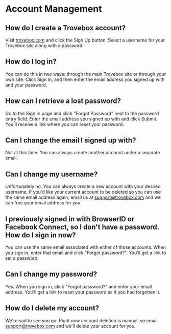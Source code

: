 Account Management
=======================

## How do I create a Trovebox account?
Visit <a href="http://trovebox.com">trovebox.com</a> and click the Sign Up button. Select a username for your Trovebox site along with a password.

## How do I log in?
You can do this in two ways: through the main Trovebox site or through your own site. Click Sign In, and then enter the email address you signed up with and your password.

## How can I retrieve a lost password?
Go to the Sign In page and click "Forgot Password" next to the password entry field. Enter the email address you signed up with and click Submit. You'll receive a link where you can reset your password.

## Can I change the email I signed up with? 
Not at this time. You can always create another account under a separate email.

## Can I change my username?
Unfortunately no. You can always create a new account with your desired username. If you'd like your current account to be deleted so you can use the same email address again, email us at [support@trovebox.com](mailto:support@trovebox.com) and we can free your email address for you.

## I previously signed in with BrowserID or Facebook Connect, so I don't have a password. How do I sign in now?
You can use the same email associated with either of those accounts. When you sign in, enter that email and click "Forgot password?". You'll get a link to set a password.

## Can I change my password?
Yes. When you sign in, click "Forgot password?" and enter your email address. You'll get a link to reset your password as if you had forgotten it.

## How do I delete my account?
We're sad to see you go. Right now account deletion is manual, so email [support@trovebox.com](mailto:support@trovebox.com) and we'll delete your account for you.

